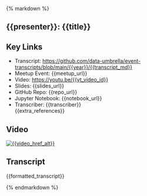 <article>
<!-- Part of app that retrieves and processes the auto-generated captions of a YouTube video;
     (Any transcript text pre-existing the use of this app is preserved.)
-->

{% markdown %}

# {{presenter}}: {{title}}
<!-- presenter: full name. If multiple, separate with comma, e.g.: 
       full name 1, full name 2, 
-->

## Key Links
- Transcript:  https://github.com/data-umbrella/event-transcripts/blob/main/{{year}}/{{transcript_md}}  
- Meetup Event:  {{meetup_url}}  
- Video:  https://youtu.be/{{yt_video_id}}  
- Slides:  {{slides_url}}  
- GitHub Repo:  {{repo_url}}  
- Jupyter Notebook:  {{notebook_url}}  
- Transcriber:  {{transcriber}}  
{{extra_references}}  

<!-- extra_references: should conform to above entries, i.e. Markdown string, e.g.: 
     """- Binder: <url>
        - Ref1: x  
        - Ref2: y
     """
     See the EventMeta.dummy_update() for example. 

     Below, use of div to set the width to by pass pandoc-to-Markdown
     conversion problem => ![alt](url) :: no way to set width.
--> 

## Video
<div width="{{video_href_w}}">
    <a href="{{video_href}}" target="_blank">
        <img src="{{video_href_src}}" 
             alt="{{video_href_alt}}"/>
    </a>
</div>


## Transcript
{{formatted_transcript}}  


{% endmarkdown %}
</article>
